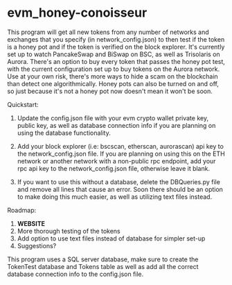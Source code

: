 # evm_honey-conoisseur
This program will get all new tokens from any number of networks and exchanges that you specify (in network_config.json) to then test if the token is a honey pot and if the token is verified on the block explorer. It's currently set up to watch PancakeSwap and BiSwap on BSC, as well as Trisolaris on Aurora. There's an option to buy every token that passes the honey pot test, with the current configuration set up to buy tokens on the Aurora network. Use at your own risk, there's more ways to hide a scam on the blockchain than detect one algorithmically. Honey pots can also be turned on and off, so just because it's not a honey pot now doesn't mean it won't be soon.

Quickstart:
1. Update the config.json file with your evm crypto wallet private key, public key, as well as database connection info if you are planning on using the database functionality.

2. Add your block explorer (i.e: bscscan, etherscan, aurorascan) api key to the network_config.json file. If you are planning on using this on the ETH network or another network with a non-public rpc endpoint, add your rpc api key to the network_config.json file, otherwise leave it blank.

3. If you want to use this without a database, delete the DBQueries.py file and remove all lines that cause an error. Soon there should be an option to make doing this much easier, as well as utilizing text files instead.

Roadmap:
1. **WEBSITE**
2. More thorough testing of the tokens
3. Add option to use text files instead of database for simpler set-up
4. Suggestions?

This program uses a SQL server database, make sure to create the TokenTest database and Tokens table as well as add all the correct database connection info to the config.json file.
